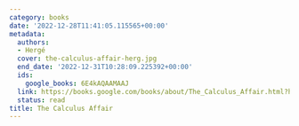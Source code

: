 ```yaml
---
category: books
date: '2022-12-28T11:41:05.115565+00:00'
metadata:
  authors:
  - Hergé
  cover: the-calculus-affair-herg.jpg
  end_date: '2022-12-31T10:28:09.225392+00:00'
  ids:
    google_books: 6E4kAQAAMAAJ
  link: https://books.google.com/books/about/The_Calculus_Affair.html?hl=&id=6E4kAQAAMAAJ
  status: read
title: The Calculus Affair
---
```


